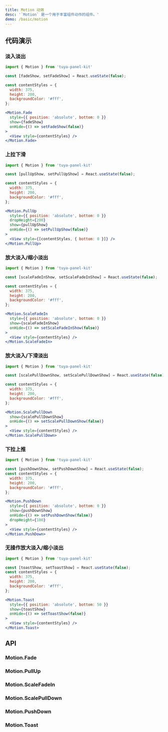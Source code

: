 ```yaml
---
title: Motion 动效
desc: '`Motion` 是一个用于丰富组件动作的组件。'
demo: /basic/motion
---
```


## 代码演示

### 淡入淡出

```jsx
import { Motion } from 'tuya-panel-kit'

const [fadeShow, setFadeShow] = React.useState(false);

const contentStyles = {
  width: 375,
  height: 200,
  backgroundColor: '#fff',
};

<Motion.Fade
  style={{ position: 'absolute', bottom: 0 }}
  show={fadeShow}
  onHide={() => setFadeShow(false)}
>
  <View style={contentStyles} />
</Motion.Fade>
```

### 上拉下滑

```jsx
import { Motion } from 'tuya-panel-kit'

const [pullUpShow, setPullUpShow] = React.useState(false);

const contentStyles = {
  width: 375,
  height: 200,
  backgroundColor: '#fff',
};

<Motion.PullUp
  style={{ position: 'absolute', bottom: 0 }}
  dropHeight={200}
  show={pullUpShow}
  onHide={() => setPullUpShow(false)}
>
  <View style={[contentStyles, { bottom: 0 }]} />
</Motion.PullUp>
```

### 放大淡入/缩小淡出

```jsx
import { Motion } from 'tuya-panel-kit'

const [scaleFadeInShow, setScaleFadeInShow] = React.useState(false);

const contentStyles = {
  width: 375,
  height: 200,
  backgroundColor: '#fff',
};

<Motion.ScaleFadeIn
  style={{ position: 'absolute', bottom: 0 }}
  show={scaleFadeInShow}
  onHide={() => setScaleFadeInShow(false)}
>
  <View style={contentStyles} />
</Motion.ScaleFadeIn>
```

### 放大淡入/下滑淡出

```jsx
import { Motion } from 'tuya-panel-kit'

const [scalePullDownShow, setScalePullDownShow] = React.useState(false);

const contentStyles = {
  width: 375,
  height: 200,
  backgroundColor: '#fff',
};

<Motion.ScalePullDown
  show={scalePullDownShow}
  onHide={() => setScalePullDownShow(false)}
>
  <View style={contentStyles} />
</Motion.ScalePullDown>
```

### 下拉上推

```jsx
import { Motion } from 'tuya-panel-kit'

const [pushDownShow, setPushDownShow] = React.useState(false);
const contentStyles = {
  width: 375,
  height: 200,
  backgroundColor: '#fff',
};

<Motion.PushDown
  style={{ position: 'absolute', bottom: 0 }}
  show={pushDownShow}
  onHide={() => setPushDownShow(false)}
  dropHeight={100}
>
  <View style={contentStyles} />
</Motion.PushDown>
```

### 无操作放大淡入/缩小淡出

```jsx
import { Motion } from 'tuya-panel-kit'

const [toastShow, setToastShow] = React.useState(false);
const contentStyles = {
  width: 375,
  height: 200,
  backgroundColor: '#fff',
};

<Motion.Toast
  style={{ position: 'absolute', bottom: 50 }}
  show={toastShow}
  onHide={() => setToastShow(false)}
>
  <View style={contentStyles} />
</Motion.Toast>
```

## API

### Motion.Fade

<API name="MotionFadeProps"></API>

### Motion.PullUp

<API name="MotionPullUpProps"></API>

### Motion.ScaleFadeIn

<API name="MotionScaleFadeInProps"></API>

### Motion.ScalePullDown

<API name="MotionScalePullDownProps" ></API>

### Motion.PushDown

<API name="MotionPushDownProps" ></API>

### Motion.Toast

<API name="MotionToastProps"></API>

